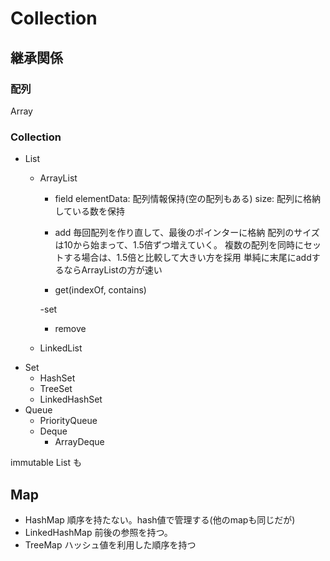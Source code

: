 # Collection
## 継承関係
### 配列
Array

### Collection
 - List
   - ArrayList
     - field
       elementData: 配列情報保持(空の配列もある)
       size: 配列に格納している数を保持

     - add
        毎回配列を作り直して、最後のポインターに格納
        配列のサイズは10から始まって、1.5倍ずつ増えていく。
        複数の配列を同時にセットする場合は、1.5倍と比較して大きい方を採用
        単純に末尾にaddするならArrayListの方が速い

     - get(indexOf, contains)
     
     -set

     - remove

   - LinkedList
 - Set
   - HashSet
   - TreeSet
   - LinkedHashSet
 - Queue
   - PriorityQueue
   - Deque
     - ArrayDeque

immutable List も

## Map
 - HashMap
    順序を持たない。hash値で管理する(他のmapも同じだが)
 - LinkedHashMap
    前後の参照を持つ。
 - TreeMap
    ハッシュ値を利用した順序を持つ
